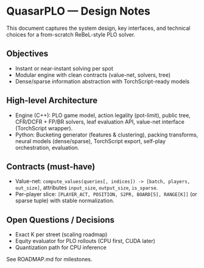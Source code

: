 # QuasarPLO — Design Notes

This document captures the system design, key interfaces, and technical choices for a from-scratch ReBeL-style PLO solver.

## Objectives
- Instant or near-instant solving per spot
- Modular engine with clean contracts (value-net, solvers, tree)
- Dense/sparse information abstraction with TorchScript-ready models

## High-level Architecture
- Engine (C++): PLO game model, action legality (pot-limit), public tree, CFR/DCFR + FP/BR solvers, leaf evaluation API, value-net interface (TorchScript wrapper).
- Python: Bucketing generator (features & clustering), packing transforms, neural models (dense/sparse), TorchScript export, self-play orchestration, evaluation.

## Contracts (must-have)
- Value-net: `compute_values(queries[, indices]) -> [batch, players, out_size]`, attributes `input_size`, `output_size`, `is_sparse`.
- Per-player slice: `[PLAYER_ACT, POSITION, S2PR, BOARD[5], RANGE[K]]` (or sparse tuple) with stable normalization.

## Open Questions / Decisions
- Exact K per street (scaling roadmap)
- Equity evaluator for PLO rollouts (CPU first, CUDA later)
- Quantization path for CPU inference

See ROADMAP.md for milestones.

